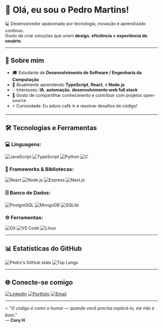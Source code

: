 # 👋 Olá, eu sou o Pedro Martins!

💻 Desenvolvedor apaixonado por tecnologia, inovação e aprendizado contínuo.  
Gosto de criar soluções que unem **design**, **eficiência** e **experiência do usuário**.

---

## 🚀 Sobre mim

- 🎓 Estudante de **Desenvolvimento de Software / Engenharia da Computação**  
- 🌱 Atualmente aprendendo **TypeScript**, **React**, e **Node.js**  
- 💡 Interesses: **IA**, **automação**, **desenvolvimento web full stack**  
- 💬 Gosto de compartilhar conhecimento e contribuir com projetos open-source  
- ⚡ Curiosidade: Eu adoro café ☕ e resolver desafios de código!

---

## 🛠️ Tecnologias e Ferramentas

### 💻 Linguagens:
![JavaScript](https://img.shields.io/badge/JavaScript-F7DF1E?style=for-the-badge&logo=javascript&logoColor=black)
![TypeScript](https://img.shields.io/badge/TypeScript-3178C6?style=for-the-badge&logo=typescript&logoColor=white)
![Python](https://img.shields.io/badge/Python-3776AB?style=for-the-badge&logo=python&logoColor=white)
![C](https://img.shields.io/badge/C-00599C?style=for-the-badge&logo=c&logoColor=white)

### 🧩 Frameworks & Bibliotecas:
![React](https://img.shields.io/badge/React-20232A?style=for-the-badge&logo=react&logoColor=61DAFB)
![Node.js](https://img.shields.io/badge/Node.js-43853D?style=for-the-badge&logo=node-dot-js&logoColor=white)
![Express](https://img.shields.io/badge/Express-000000?style=for-the-badge&logo=express&logoColor=white)
![Next.js](https://img.shields.io/badge/Next.js-000000?style=for-the-badge&logo=nextdotjs&logoColor=white)

### 🗄️ Banco de Dados:
![PostgreSQL](https://img.shields.io/badge/PostgreSQL-316192?style=for-the-badge&logo=postgresql&logoColor=white)
![MongoDB](https://img.shields.io/badge/MongoDB-4EA94B?style=for-the-badge&logo=mongodb&logoColor=white)
![SQLite](https://img.shields.io/badge/SQLite-07405E?style=for-the-badge&logo=sqlite&logoColor=white)

### ⚙️ Ferramentas:
![Git](https://img.shields.io/badge/Git-F05032?style=for-the-badge&logo=git&logoColor=white)
![VS Code](https://img.shields.io/badge/VS%20Code-0078d7?style=for-the-badge&logo=visual-studio-code&logoColor=white)
![Linux](https://img.shields.io/badge/Linux-FCC624?style=for-the-badge&logo=linux&logoColor=black)

---

## 📊 Estatísticas do GitHub

![Pedro's GitHub stats](https://github-readme-stats.vercel.app/api?username=Pedrox2&show_icons=true&theme=tokyonight)
![Top Langs](https://github-readme-stats.vercel.app/api/top-langs/?username=Pedrox2&layout=compact&theme=tokyonight)

---

## 🌐 Conecte-se comigo

[![LinkedIn](https://img.shields.io/badge/LinkedIn-0077B5?style=for-the-badge&logo=linkedin&logoColor=white)](https://www.linkedin.com/in/seu-linkedin/)
[![Portfolio](https://img.shields.io/badge/Portfolio-000?style=for-the-badge&logo=About.me&logoColor=white)](https://seuportfolio.com)
[![Email](https://img.shields.io/badge/Email-D14836?style=for-the-badge&logo=gmail&logoColor=white)](mailto:seuemail@gmail.com)

---

⭐️ *“O código é como o humor — quando você precisa explicá-lo, ele não é bom.”*  
— **Cory H**
